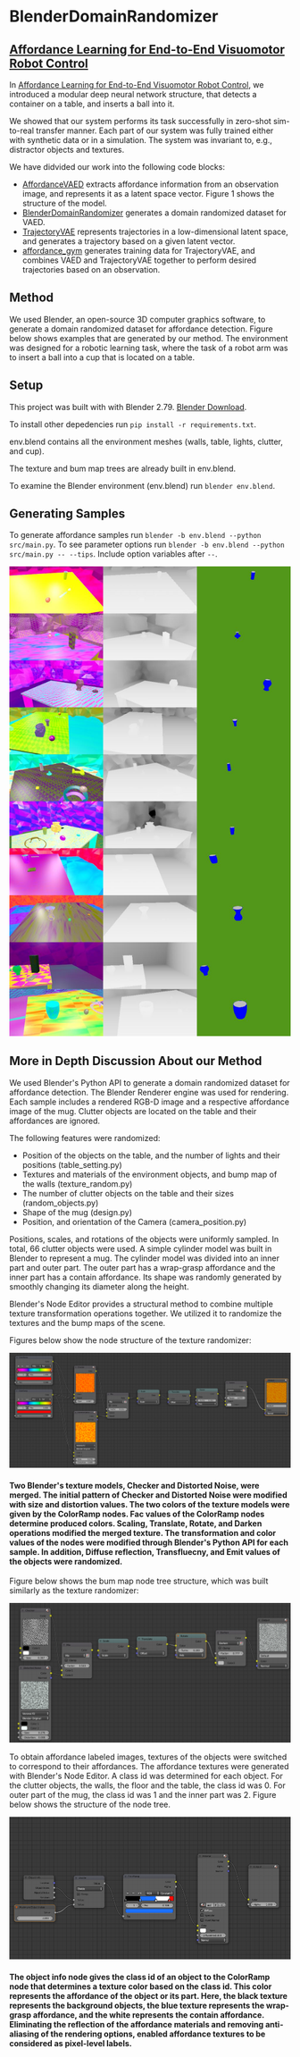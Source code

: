 # BlenderDomainRandomizer

## [Affordance Learning for End-to-End Visuomotor Robot Control](TODO)

In [Affordance Learning for End-to-End Visuomotor Robot Control](TODO), we introduced a modular deep neural network structure, 
that detects a container on a table, and inserts a ball into it.

We showed that our system performs its task successfully in zero-shot sim-to-real transfer manner.
Each part of our system was fully trained either with synthetic data or in a simulation.
The system was invariant to, e.g., distractor objects and textures.

We have didvided our work into the following code blocks:

* [AffordanceVAED](https://github.com/gamleksi/AffordanceVAED) extracts affordance information from an observation image, and represents it as a latent space vector. 
Figure 1 shows the structure of the model.
* [BlenderDomainRandomizer](https://github.com/gamleksi/BlenderDomainRandomizer) generates  a domain randomized dataset for VAED.
* [TrajectoryVAE](https://github.com/gamleksi/TrajectoryVAE) represents trajectories in a low-dimensional latent space, and generates a trajectory based on a given latent vector.
* [affordance_gym](https://github.com/gamleksi/affordance_gym) generates training data for TrajectoryVAE, and combines VAED and TrajectoryVAE together to perform desired trajectories based on an observation.

## Method

We used Blender, an open-source 3D computer graphics software, to generate a domain randomized dataset for affordance detection. 
Figure below shows examples that are generated by our method.
The environment was designed for a robotic learning task, where the task of a robot arm was
to insert a ball into a cup that is located on a table.

## Setup

This project was built with with Blender 2.79. [Blender Download](https://www.blender.org/download/).

To install other depedencies run ```pip install -r requirements.txt```.

env.blend contains all the environment meshes (walls, table, lights, clutter, and cup).

The texture and bum map trees are already built in env.blend.

To examine the Blender environment (env.blend) run ```blender env.blend```.

## Generating Samples

To generate affordance samples run ```blender -b env.blend --python src/main.py```. 
To see parameter options run ```blender -b env.blend --python src/main.py -- --tips```. 
Include option variables after ```--```. 

![A light source environment](images/blender_example.jpg?raw=true "Samples of the dataset")

## More in Depth Discussion About our Method

We used Blender's Python API to generate a domain randomized dataset for affordance detection. The Blender Renderer engine was used for rendering. Each sample includes a rendered RGB-D image and a respective affordance image of the mug. Clutter objects are located on the table and their affordances are ignored.

The following features were randomized:

* Position of the objects on the table, and the number of lights and their positions (table_setting.py)
* Textures and materials of the environment objects, and bump map of the walls  (texture_random.py)
* The number of clutter objects on the table and their sizes (random_objects.py)
* Shape of the mug (design.py)
* Position, and orientation of the Camera (camera_position.py)

Positions, scales, and rotations of the objects were uniformly sampled. In total, 66 clutter objects were used.
A simple cylinder model was built in Blender to represent a mug. The cylinder model was divided into an inner
part and outer part. 
The outer part has a wrap-grasp affordance and the inner part has a contain affordance. Its shape was randomly generated by smoothly changing its diameter along the height.

Blender's Node Editor provides a structural method to combine multiple texture transformation operations together.
We utilized it to randomize the textures and the bump maps of the scene.

Figures below show the node structure of the texture randomizer:

![A light source environment](images/node_textures.png?raw=true "Texture randomizer")

#### Two Blender's texture models, Checker and Distorted Noise, were merged. The initial pattern of Checker and Distorted Noise were modified with size and distortion values. The two colors of the texture models were given by the ColorRamp nodes. Fac values of the ColorRamp nodes determine produced colors. Scaling, Translate, Rotate, and Darken operations modified the merged texture. The transformation and color values of the nodes were modified through Blender's Python API for each sample. In addition, Diffuse reflection, Transfluecny, and Emit values of the objects were randomized.

Figure below shows the bum map node tree structure, which was built similarly as the texture randomizer:

![A light source environment](images/bump_textures.png?raw=true "Bump Map randomizer")

To obtain affordance labeled images, textures of the objects were switched to correspond to their affordances. The affordance textures were generated with Blender's Node Editor. A class id was determined for each object. For the clutter objects, the walls, the floor and the table, the class id was 0. For outer part of the mug, the class id was 1 and the inner part was 2. Figure below shows the structure of the node tree. 

![A light source environment](images/nodes.png?raw=true "Affordance texture")

#### The object info node gives the class id of an object to the ColorRamp node that determines a texture color based on the class id. This color represents the affordance of the object or its part. Here, the black texture represents the background objects, the blue texture represents the wrap-grasp affordance, and the white represents the contain affordance. Eliminating the reflection of the affordance materials and removing anti-aliasing of the rendering options, enabled affordance textures to be considered as pixel-level labels.

